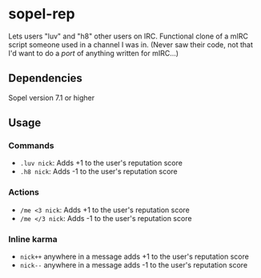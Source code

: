 # sopel-rep
Lets users "luv" and "h8" other users on IRC. Functional clone of a mIRC script
someone used in a channel I was in. (Never saw their code, not that I'd want to
do a *port* of anything written for mIRC...)

## Dependencies
Sopel version 7.1 or higher

## Usage
### Commands
* `.luv nick`: Adds +1 to the user's reputation score
* `.h8 nick`: Adds -1 to the user's reputation score

### Actions
* `/me <3 nick`: Adds +1 to the user's reputation score
* `/me </3 nick`: Adds -1 to the user's reputation score

### Inline karma
* `nick++` anywhere in a message adds +1 to the user's reputation score
* `nick--` anywhere in a message adds -1 to the user's reputation score
